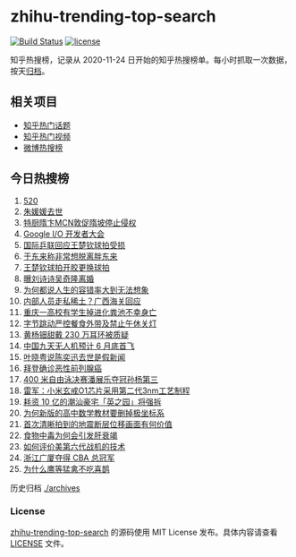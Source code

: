 # zhihu-trending-top-search

[![Build Status](https://github.com/justjavac/zhihu-trending-top-search/workflows/ci/badge.svg?branch=main)](https://github.com/justjavac/zhihu-trending-top-search/actions)
[![license](https://img.shields.io/github/license/justjavac/zhihu-trending-top-search)](https://github.com/justjavac/zhihu-trending-top-search/blob/main/LICENSE)

知乎热搜榜，记录从 2020-11-24 日开始的知乎热搜榜单。每小时抓取一次数据，按天[归档](./archives)。

## 相关项目

- [知乎热门话题](https://github.com/justjavac/zhihu-trending-hot-questions)
- [知乎热门视频](https://github.com/justjavac/zhihu-trending-hot-video)
- [微博热搜榜](https://github.com/justjavac/weibo-trending-hot-search)

## 今日热搜榜

<!-- BEGIN -->
<!-- 最后更新时间 Wed May 21 2025 15:20:43 GMT+0800 (China Standard Time) -->

1. [520](https://www.zhihu.com/search?q=520)
1. [朱媛媛去世](https://www.zhihu.com/search?q=%E6%9C%B1%E5%AA%9B%E5%AA%9B%E5%8E%BB%E4%B8%96)
1. [特厨隋卞MCN敦促隋坡停止侵权](https://www.zhihu.com/search?q=%E7%89%B9%E5%8E%A8%E9%9A%8B%E5%8D%9EMCN%E6%95%A6%E4%BF%83%E9%9A%8B%E5%9D%A1%E5%81%9C%E6%AD%A2%E4%BE%B5%E6%9D%83)
1. [Google I/O 开发者大会](https://www.zhihu.com/search?q=Google%20I%2FO%20%E5%BC%80%E5%8F%91%E8%80%85%E5%A4%A7%E4%BC%9A)
1. [国际乒联回应王楚钦球拍受损](https://www.zhihu.com/search?q=%E5%9B%BD%E9%99%85%E4%B9%92%E8%81%94%E5%9B%9E%E5%BA%94%E7%8E%8B%E6%A5%9A%E9%92%A6%E7%90%83%E6%8B%8D%E5%8F%97%E6%8D%9F)
1. [于东来称非常想脱离胖东来](https://www.zhihu.com/search?q=%E4%BA%8E%E4%B8%9C%E6%9D%A5%E7%A7%B0%E9%9D%9E%E5%B8%B8%E6%83%B3%E8%84%B1%E7%A6%BB%E8%83%96%E4%B8%9C%E6%9D%A5)
1. [王楚钦球拍开胶更换球拍](https://www.zhihu.com/search?q=%E7%8E%8B%E6%A5%9A%E9%92%A6%E7%90%83%E6%8B%8D%E5%BC%80%E8%83%B6%E6%9B%B4%E6%8D%A2%E7%90%83%E6%8B%8D)
1. [曝刘诗诗吴奇隆离婚](https://www.zhihu.com/search?q=%E6%9B%9D%E5%88%98%E8%AF%97%E8%AF%97%E5%90%B4%E5%A5%87%E9%9A%86%E7%A6%BB%E5%A9%9A)
1. [为何都说人生的容错率大到无法想象](https://www.zhihu.com/search?q=%E4%B8%BA%E4%BD%95%E9%83%BD%E8%AF%B4%E4%BA%BA%E7%94%9F%E7%9A%84%E5%AE%B9%E9%94%99%E7%8E%87%E5%A4%A7%E5%88%B0%E6%97%A0%E6%B3%95%E6%83%B3%E8%B1%A1)
1. [内部人员走私稀土？广西海关回应](https://www.zhihu.com/search?q=%E5%86%85%E9%83%A8%E4%BA%BA%E5%91%98%E8%B5%B0%E7%A7%81%E7%A8%80%E5%9C%9F%EF%BC%9F%E5%B9%BF%E8%A5%BF%E6%B5%B7%E5%85%B3%E5%9B%9E%E5%BA%94)
1. [重庆一高校有学生掉进化粪池不幸身亡](https://www.zhihu.com/search?q=%E9%87%8D%E5%BA%86%E4%B8%80%E9%AB%98%E6%A0%A1%E6%9C%89%E5%AD%A6%E7%94%9F%E6%8E%89%E8%BF%9B%E5%8C%96%E7%B2%AA%E6%B1%A0%E4%B8%8D%E5%B9%B8%E8%BA%AB%E4%BA%A1)
1. [字节跳动严控餐食外带及禁止午休关灯](https://www.zhihu.com/search?q=%E5%AD%97%E8%8A%82%E8%B7%B3%E5%8A%A8%E4%B8%A5%E6%8E%A7%E9%A4%90%E9%A3%9F%E5%A4%96%E5%B8%A6%E5%8F%8A%E7%A6%81%E6%AD%A2%E5%8D%88%E4%BC%91%E5%85%B3%E7%81%AF)
1. [黄杨钿甜戴 230 万耳环被质疑](https://www.zhihu.com/search?q=%E9%BB%84%E6%9D%A8%E9%92%BF%E7%94%9C%E6%88%B4%20230%20%E4%B8%87%E8%80%B3%E7%8E%AF%E8%A2%AB%E8%B4%A8%E7%96%91)
1. [中国九天无人机预计 6 月底首飞](https://www.zhihu.com/search?q=%E4%B8%AD%E5%9B%BD%E4%B9%9D%E5%A4%A9%E6%97%A0%E4%BA%BA%E6%9C%BA%E9%A2%84%E8%AE%A1%206%20%E6%9C%88%E5%BA%95%E9%A6%96%E9%A3%9E)
1. [叶晓粤说陈奕迅去世是假新闻](https://www.zhihu.com/search?q=%E5%8F%B6%E6%99%93%E7%B2%A4%E8%AF%B4%E9%99%88%E5%A5%95%E8%BF%85%E5%8E%BB%E4%B8%96%E6%98%AF%E5%81%87%E6%96%B0%E9%97%BB)
1. [拜登确诊恶性前列腺癌](https://www.zhihu.com/search?q=%E6%8B%9C%E7%99%BB%E7%A1%AE%E8%AF%8A%E6%81%B6%E6%80%A7%E5%89%8D%E5%88%97%E8%85%BA%E7%99%8C)
1. [400 米自由泳决赛潘展乐夺冠孙杨第三](https://www.zhihu.com/search?q=400%20%E7%B1%B3%E8%87%AA%E7%94%B1%E6%B3%B3%E5%86%B3%E8%B5%9B%E6%BD%98%E5%B1%95%E4%B9%90%E5%A4%BA%E5%86%A0%E5%AD%99%E6%9D%A8%E7%AC%AC%E4%B8%89)
1. [雷军：小米玄戒O1芯片采用第二代3nm工艺制程](https://www.zhihu.com/search?q=%E9%9B%B7%E5%86%9B%EF%BC%9A%E5%B0%8F%E7%B1%B3%E7%8E%84%E6%88%92O1%E8%8A%AF%E7%89%87%E9%87%87%E7%94%A8%E7%AC%AC%E4%BA%8C%E4%BB%A33nm%E5%B7%A5%E8%89%BA%E5%88%B6%E7%A8%8B)
1. [耗资 10 亿的潮汕豪宅「英之园」将强拆](https://www.zhihu.com/search?q=%E8%80%97%E8%B5%84%2010%20%E4%BA%BF%E7%9A%84%E6%BD%AE%E6%B1%95%E8%B1%AA%E5%AE%85%E3%80%8C%E8%8B%B1%E4%B9%8B%E5%9B%AD%E3%80%8D%E5%B0%86%E5%BC%BA%E6%8B%86)
1. [为何新版的高中数学教材要删掉极坐标系](https://www.zhihu.com/search?q=%E4%B8%BA%E4%BD%95%E6%96%B0%E7%89%88%E7%9A%84%E9%AB%98%E4%B8%AD%E6%95%B0%E5%AD%A6%E6%95%99%E6%9D%90%E8%A6%81%E5%88%A0%E6%8E%89%E6%9E%81%E5%9D%90%E6%A0%87%E7%B3%BB)
1. [首次清晰拍到的地震断层位移画面有何价值](https://www.zhihu.com/search?q=%E9%A6%96%E6%AC%A1%E6%B8%85%E6%99%B0%E6%8B%8D%E5%88%B0%E7%9A%84%E5%9C%B0%E9%9C%87%E6%96%AD%E5%B1%82%E4%BD%8D%E7%A7%BB%E7%94%BB%E9%9D%A2%E6%9C%89%E4%BD%95%E4%BB%B7%E5%80%BC)
1. [食物中毒为何会引发肝衰竭](https://www.zhihu.com/search?q=%E9%A3%9F%E7%89%A9%E4%B8%AD%E6%AF%92%E4%B8%BA%E4%BD%95%E4%BC%9A%E5%BC%95%E5%8F%91%E8%82%9D%E8%A1%B0%E7%AB%AD)
1. [如何评价美第六代战机的技术](https://www.zhihu.com/search?q=%E5%A6%82%E4%BD%95%E8%AF%84%E4%BB%B7%E7%BE%8E%E7%AC%AC%E5%85%AD%E4%BB%A3%E6%88%98%E6%9C%BA%E7%9A%84%E6%8A%80%E6%9C%AF)
1. [浙江广厦夺得 CBA 总冠军](https://www.zhihu.com/search?q=%E6%B5%99%E6%B1%9F%E5%B9%BF%E5%8E%A6%E5%A4%BA%E5%BE%97%20CBA%20%E6%80%BB%E5%86%A0%E5%86%9B)
1. [为什么鹰等猛禽不吃喜鹊](https://www.zhihu.com/search?q=%E4%B8%BA%E4%BB%80%E4%B9%88%E9%B9%B0%E7%AD%89%E7%8C%9B%E7%A6%BD%E4%B8%8D%E5%90%83%E5%96%9C%E9%B9%8A)

<!-- END -->

历史归档 [./archives](./archives)

### License

[zhihu-trending-top-search](https://github.com/justjavac/zhihu-trending-top-search) 的源码使用 MIT License
发布。具体内容请查看 [LICENSE](./LICENSE) 文件。
